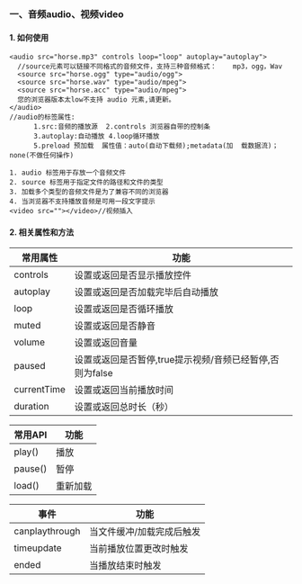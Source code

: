  ### 一、音频audio、视频video
#### 1. 如何使用
```
<audio src="horse.mp3" controls loop="loop" autoplay="autoplay">
  //source元素可以链接不同格式的音频文件，支持三种音频格式：    mp3，ogg，Wav
  <source src="horse.ogg" type="audio/ogg">
  <source src="horse.wav" type="audio/mpeg">
  <source src="horse.acc" type="audio/mpeg">
  您的浏览器版本太low不支持 audio 元素,请更新。
</audio>
//audio的标签属性:
      1.src:音频的播放源  2.controls 浏览器自带的控制条
      3.autoplay:自动播放 4.loop循环播放
      5.preload 预加载  属性值：auto(自动下载频);metadata(加  载数据流)；none(不做任何操作)

1. audio 标签用于存放一个音频文件
2. source 标签用于指定文件的路径和文件的类型 
3. 加载多个类型的音频文件是为了兼容不同的浏览器
4. 当浏览器不支持播放音频是可用一段文字提示
<video src=""></video>//视频插入
```
#### 2. 相关属性和方法

常用属性 | 功能
---|---
controls | 设置或返回是否显示播放控件
autoplay | 设置或返回是否加载完毕后自动播放
loop | 设置或返回是否循环播放
muted | 设置或返回是否静音
volume | 设置或返回音量
paused | 设置或返回是否暂停,true提示视频/音频已经暂停,否则为false
currentTime | 设置或返回当前播放时间
duration | 设置或返回总时长（秒）

常用API | 功能
---|---
play() | 播放
pause() | 暂停
load() | 重新加载

事件 | 功能
---|---
canplaythrough | 当文件缓冲/加载完成后触发
timeupdate | 当前播放位置更改时触发
ended | 当播放结束时触发